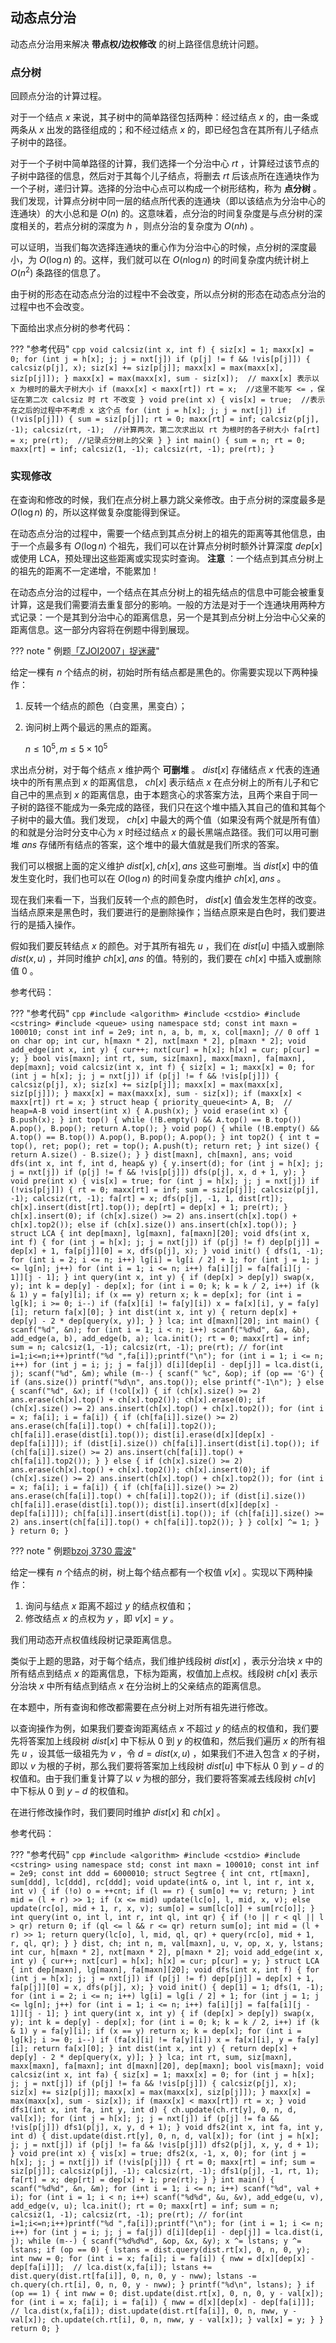 ## 动态点分治

动态点分治用来解决 **带点权/边权修改** 的树上路径信息统计问题。

### 点分树

回顾点分治的计算过程。

对于一个结点 $x$ 来说，其子树中的简单路径包括两种：经过结点 $x$ 的，由一条或两条从 $x$ 出发的路径组成的；和不经过结点 $x$ 的，即已经包含在其所有儿子结点子树中的路径。

对于一个子树中简单路径的计算，我们选择一个分治中心 $rt$ ，计算经过该节点的子树中路径的信息，然后对于其每个儿子结点，将删去 $rt$ 后该点所在连通块作为一个子树，递归计算。选择的分治中心点可以构成一个树形结构，称为 **点分树** 。我们发现，计算点分树中同一层的结点所代表的连通块（即以该结点为分治中心的连通块）的大小总和是 $O(n)$ 的。这意味着，点分治的时间复杂度是与点分树的深度相关的，若点分树的深度为 $h$ ，则点分治的复杂度为 $O(nh)$ 。

可以证明，当我们每次选择连通块的重心作为分治中心的时候，点分树的深度最小，为 $O(\log n)$ 的。这样，我们就可以在 $O(n\log n)$ 的时间复杂度内统计树上 $O(n^2)$ 条路径的信息了。

由于树的形态在动态点分治的过程中不会改变，所以点分树的形态在动态点分治的过程中也不会改变。

下面给出求点分树的参考代码：

??? "参考代码"
    ```cpp
    void calcsiz(int x, int f) {
      siz[x] = 1;
      maxx[x] = 0;
      for (int j = h[x]; j; j = nxt[j])
        if (p[j] != f && !vis[p[j]]) {
          calcsiz(p[j], x);
          siz[x] += siz[p[j]];
          maxx[x] = max(maxx[x], siz[p[j]]);
        }
      maxx[x] =
          max(maxx[x], sum - siz[x]);  // maxx[x] 表示以 x 为根时的最大子树大小
      if (maxx[x] < maxx[rt])
        rt = x;  //这里不能写 <= ，保证在第二次 calcsiz 时 rt 不改变
    }
    void pre(int x) {
      vis[x] = true;  //表示在之后的过程中不考虑 x 这个点
      for (int j = h[x]; j; j = nxt[j])
        if (!vis[p[j]]) {
          sum = siz[p[j]];
          rt = 0;
          maxx[rt] = inf;
          calcsiz(p[j], -1);
          calcsiz(rt, -1);  //计算两次，第二次求出以 rt 为根时的各子树大小
          fa[rt] = x;
          pre(rt);  //记录点分树上的父亲
        }
    }
    int main() {
      sum = n;
      rt = 0;
      maxx[rt] = inf;
      calcsiz(1, -1);
      calcsiz(rt, -1);
      pre(rt);
    }
    ```

### 实现修改

在查询和修改的时候，我们在点分树上暴力跳父亲修改。由于点分树的深度最多是 $O(\log n)$ 的，所以这样做复杂度能得到保证。

在动态点分治的过程中，需要一个结点到其点分树上的祖先的距离等其他信息，由于一个点最多有 $O(\log n)$ 个祖先，我们可以在计算点分树时额外计算深度 $dep[x]$ 或使用 LCA，预处理出这些距离或实现实时查询。 **注意** ：一个结点到其点分树上的祖先的距离不一定递增，不能累加！

在动态点分治的过程中，一个结点在其点分树上的祖先结点的信息中可能会被重复计算，这是我们需要消去重复部分的影响。一般的方法是对于一个连通块用两种方式记录：一个是其到分治中心的距离信息，另一个是其到点分树上分治中心父亲的距离信息。这一部分内容将在例题中得到展现。

??? note " 例题[「ZJOI2007」捉迷藏](https://www.luogu.org/problemnew/show/P2056)"

给定一棵有 $n$ 个结点的树，初始时所有结点都是黑色的。你需要实现以下两种操作：

1.  反转一个结点的颜色（白变黑，黑变白）；
2.  询问树上两个最远的黑点的距离。

     $n\le 10^5,m\le 5\times 10^5$ 

求出点分树，对于每个结点 $x$ 维护两个 **可删堆** 。 $dist[x]$ 存储结点 $x$ 代表的连通块中的所有黑点到 $x$ 的距离信息， $ch[x]$ 表示结点 $x$ 在点分树上的所有儿子和它自己中的黑点到 $x$ 的距离信息，由于本题贪心的求答案方法，且两个来自于同一子树的路径不能成为一条完成的路径，我们只在这个堆中插入其自己的值和其每个子树中的最大值。我们发现， $ch[x]$ 中最大的两个值（如果没有两个就是所有值）的和就是分治时分支中心为 $x$ 时经过结点 $x$ 的最长黑端点路径。我们可以用可删堆 $ans$ 存储所有结点的答案，这个堆中的最大值就是我们所求的答案。

我们可以根据上面的定义维护 $dist[x],ch[x],ans$ 这些可删堆。当 $dist[x]$ 中的值发生变化时，我们也可以在 $O(\log n)$ 的时间复杂度内维护 $ch[x],ans$ 。

现在我们来看一下，当我们反转一个点的颜色时， $dist[x]$ 值会发生怎样的改变。当结点原来是黑色时，我们要进行的是删除操作；当结点原来是白色时，我们要进行的是插入操作。

假如我们要反转结点 $x$ 的颜色。对于其所有祖先 $u$ ，我们在 $dist[u]$ 中插入或删除 $dist(x,u)$ ，并同时维护 $ch[x],ans$ 的值。特别的，我们要在 $ch[x]$ 中插入或删除值 $0$ 。

参考代码：

??? "参考代码"
    ```cpp
    #include <algorithm>
    #include <cstdio>
    #include <cstring>
    #include <queue>
    using namespace std;
    const int maxn = 100010;
    const int inf = 2e9;
    int n, a, b, m, x, col[maxn];
    // 0 off 1 on
    char op;
    int cur, h[maxn * 2], nxt[maxn * 2], p[maxn * 2];
    void add_edge(int x, int y) {
      cur++;
      nxt[cur] = h[x];
      h[x] = cur;
      p[cur] = y;
    }
    bool vis[maxn];
    int rt, sum, siz[maxn], maxx[maxn], fa[maxn], dep[maxn];
    void calcsiz(int x, int f) {
      siz[x] = 1;
      maxx[x] = 0;
      for (int j = h[x]; j; j = nxt[j])
        if (p[j] != f && !vis[p[j]]) {
          calcsiz(p[j], x);
          siz[x] += siz[p[j]];
          maxx[x] = max(maxx[x], siz[p[j]]);
        }
      maxx[x] = max(maxx[x], sum - siz[x]);
      if (maxx[x] < maxx[rt]) rt = x;
    }
    struct heap {
      priority_queue<int> A, B;  // heap=A-B
      void insert(int x) { A.push(x); }
      void erase(int x) { B.push(x); }
      int top() {
        while (!B.empty() && A.top() == B.top()) A.pop(), B.pop();
        return A.top();
      }
      void pop() {
        while (!B.empty() && A.top() == B.top()) A.pop(), B.pop();
        A.pop();
      }
      int top2() {
        int t = top(), ret;
        pop();
        ret = top();
        A.push(t);
        return ret;
      }
      int size() { return A.size() - B.size(); }
    } dist[maxn], ch[maxn], ans;
    void dfs(int x, int f, int d, heap& y) {
      y.insert(d);
      for (int j = h[x]; j; j = nxt[j])
        if (p[j] != f && !vis[p[j]]) dfs(p[j], x, d + 1, y);
    }
    void pre(int x) {
      vis[x] = true;
      for (int j = h[x]; j; j = nxt[j])
        if (!vis[p[j]]) {
          rt = 0;
          maxx[rt] = inf;
          sum = siz[p[j]];
          calcsiz(p[j], -1);
          calcsiz(rt, -1);
          fa[rt] = x;
          dfs(p[j], -1, 1, dist[rt]);
          ch[x].insert(dist[rt].top());
          dep[rt] = dep[x] + 1;
          pre(rt);
        }
      ch[x].insert(0);
      if (ch[x].size() >= 2)
        ans.insert(ch[x].top() + ch[x].top2());
      else if (ch[x].size())
        ans.insert(ch[x].top());
    }
    struct LCA {
      int dep[maxn], lg[maxn], fa[maxn][20];
      void dfs(int x, int f) {
        for (int j = h[x]; j; j = nxt[j])
          if (p[j] != f) dep[p[j]] = dep[x] + 1, fa[p[j]][0] = x, dfs(p[j], x);
      }
      void init() {
        dfs(1, -1);
        for (int i = 2; i <= n; i++) lg[i] = lg[i / 2] + 1;
        for (int j = 1; j <= lg[n]; j++)
          for (int i = 1; i <= n; i++) fa[i][j] = fa[fa[i][j - 1]][j - 1];
      }
      int query(int x, int y) {
        if (dep[x] > dep[y]) swap(x, y);
        int k = dep[y] - dep[x];
        for (int i = 0; k; k = k / 2, i++)
          if (k & 1) y = fa[y][i];
        if (x == y) return x;
        k = dep[x];
        for (int i = lg[k]; i >= 0; i--)
          if (fa[x][i] != fa[y][i]) x = fa[x][i], y = fa[y][i];
        return fa[x][0];
      }
      int dist(int x, int y) { return dep[x] + dep[y] - 2 * dep[query(x, y)]; }
    } lca;
    int d[maxn][20];
    int main() {
      scanf("%d", &n);
      for (int i = 1; i < n; i++)
        scanf("%d%d", &a, &b), add_edge(a, b), add_edge(b, a);
      lca.init();
      rt = 0;
      maxx[rt] = inf;
      sum = n;
      calcsiz(1, -1);
      calcsiz(rt, -1);
      pre(rt);
      // for(int i=1;i<=n;i++)printf("%d ",fa[i]);printf("\n");
      for (int i = 1; i <= n; i++)
        for (int j = i; j; j = fa[j]) d[i][dep[i] - dep[j]] = lca.dist(i, j);
      scanf("%d", &m);
      while (m--) {
        scanf(" %c", &op);
        if (op == 'G') {
          if (ans.size())
            printf("%d\n", ans.top());
          else
            printf("-1\n");
        } else {
          scanf("%d", &x);
          if (!col[x]) {
            if (ch[x].size() >= 2) ans.erase(ch[x].top() + ch[x].top2());
            ch[x].erase(0);
            if (ch[x].size() >= 2) ans.insert(ch[x].top() + ch[x].top2());
            for (int i = x; fa[i]; i = fa[i]) {
              if (ch[fa[i]].size() >= 2)
                ans.erase(ch[fa[i]].top() + ch[fa[i]].top2());
              ch[fa[i]].erase(dist[i].top());
              dist[i].erase(d[x][dep[x] - dep[fa[i]]]);
              if (dist[i].size()) ch[fa[i]].insert(dist[i].top());
              if (ch[fa[i]].size() >= 2)
                ans.insert(ch[fa[i]].top() + ch[fa[i]].top2());
            }
          } else {
            if (ch[x].size() >= 2) ans.erase(ch[x].top() + ch[x].top2());
            ch[x].insert(0);
            if (ch[x].size() >= 2) ans.insert(ch[x].top() + ch[x].top2());
            for (int i = x; fa[i]; i = fa[i]) {
              if (ch[fa[i]].size() >= 2)
                ans.erase(ch[fa[i]].top() + ch[fa[i]].top2());
              if (dist[i].size()) ch[fa[i]].erase(dist[i].top());
              dist[i].insert(d[x][dep[x] - dep[fa[i]]]);
              ch[fa[i]].insert(dist[i].top());
              if (ch[fa[i]].size() >= 2)
                ans.insert(ch[fa[i]].top() + ch[fa[i]].top2());
            }
          }
          col[x] ^= 1;
        }
      }
      return 0;
    }
    ```

??? note " 例题[bzoj 3730 震波](https://www.lydsy.com/JudgeOnline/problem.php?id=3730)"

给定一棵有 $n$ 个结点的树，树上每个结点都有一个权值 $v[x]$ 。实现以下两种操作：

1.  询问与结点 $x$ 距离不超过 $y$ 的结点权值和；
2.  修改结点 $x$ 的点权为 $y$ ，即 $v[x]=y$ 。

我们用动态开点权值线段树记录距离信息。

类似于上题的思路，对于每个结点，我们维护线段树 $dist[x]$ ，表示分治块 $x$ 中的所有结点到结点 $x$ 的距离信息，下标为距离，权值加上点权。线段树 $ch[x]$ 表示分治块 $x$ 中所有结点到结点 $x$ 在分治树上的父亲结点的距离信息。

在本题中，所有查询和修改都需要在点分树上对所有祖先进行修改。

以查询操作为例，如果我们要查询距离结点 $x$ 不超过 $y$ 的结点的权值和，我们要先将答案加上线段树 $dist[x]$ 中下标从 $0$ 到 $y$ 的权值和，然后我们遍历 $x$ 的所有祖先 $u$ ，设其低一级祖先为 $v$ ，令 $d=dist(x,u)$ ，如果我们不进入包含 $x$ 的子树，即以 $v$ 为根的子树，那么我们要将答案加上线段树 $dist[u]$ 中下标从 $0$ 到 $y-d$ 的权值和。由于我们重复计算了以 $v$ 为根的部分，我们要将答案减去线段树 $ch[v]$ 中下标从 $0$ 到 $y-d$ 的权值和。

在进行修改操作时，我们要同时维护 $dist[x]$ 和 $ch[x]$ 。

参考代码：

??? "参考代码"
    ```cpp
    #include <algorithm>
    #include <cstdio>
    #include <cstring>
    using namespace std;
    const int maxn = 100010;
    const int inf = 2e9;
    const int ddd = 6000010;
    struct Segtree {
      int cnt, rt[maxn], sum[ddd], lc[ddd], rc[ddd];
      void update(int& o, int l, int r, int x, int v) {
        if (!o) o = ++cnt;
        if (l == r) {
          sum[o] += v;
          return;
        }
        int mid = (l + r) >> 1;
        if (x <= mid)
          update(lc[o], l, mid, x, v);
        else
          update(rc[o], mid + 1, r, x, v);
        sum[o] = sum[lc[o]] + sum[rc[o]];
      }
      int query(int o, int l, int r, int ql, int qr) {
        if (!o || r < ql || l > qr) return 0;
        if (ql <= l && r <= qr) return sum[o];
        int mid = (l + r) >> 1;
        return query(lc[o], l, mid, ql, qr) + query(rc[o], mid + 1, r, ql, qr);
      }
    } dist, ch;
    int n, m, val[maxn], u, v, op, x, y, lstans;
    int cur, h[maxn * 2], nxt[maxn * 2], p[maxn * 2];
    void add_edge(int x, int y) {
      cur++;
      nxt[cur] = h[x];
      h[x] = cur;
      p[cur] = y;
    }
    struct LCA {
      int dep[maxn], lg[maxn], fa[maxn][20];
      void dfs(int x, int f) {
        for (int j = h[x]; j; j = nxt[j])
          if (p[j] != f) dep[p[j]] = dep[x] + 1, fa[p[j]][0] = x, dfs(p[j], x);
      }
      void init() {
        dep[1] = 1;
        dfs(1, -1);
        for (int i = 2; i <= n; i++) lg[i] = lg[i / 2] + 1;
        for (int j = 1; j <= lg[n]; j++)
          for (int i = 1; i <= n; i++) fa[i][j] = fa[fa[i][j - 1]][j - 1];
      }
      int query(int x, int y) {
        if (dep[x] > dep[y]) swap(x, y);
        int k = dep[y] - dep[x];
        for (int i = 0; k; k = k / 2, i++)
          if (k & 1) y = fa[y][i];
        if (x == y) return x;
        k = dep[x];
        for (int i = lg[k]; i >= 0; i--)
          if (fa[x][i] != fa[y][i]) x = fa[x][i], y = fa[y][i];
        return fa[x][0];
      }
      int dist(int x, int y) { return dep[x] + dep[y] - 2 * dep[query(x, y)]; }
    } lca;
    int rt, sum, siz[maxn], maxx[maxn], fa[maxn];
    int d[maxn][20], dep[maxn];
    bool vis[maxn];
    void calcsiz(int x, int fa) {
      siz[x] = 1;
      maxx[x] = 0;
      for (int j = h[x]; j; j = nxt[j])
        if (p[j] != fa && !vis[p[j]]) {
          calcsiz(p[j], x);
          siz[x] += siz[p[j]];
          maxx[x] = max(maxx[x], siz[p[j]]);
        }
      maxx[x] = max(maxx[x], sum - siz[x]);
      if (maxx[x] < maxx[rt]) rt = x;
    }
    void dfs1(int x, int fa, int y, int d) {
      ch.update(ch.rt[y], 0, n, d, val[x]);
      for (int j = h[x]; j; j = nxt[j])
        if (p[j] != fa && !vis[p[j]]) dfs1(p[j], x, y, d + 1);
    }
    void dfs2(int x, int fa, int y, int d) {
      dist.update(dist.rt[y], 0, n, d, val[x]);
      for (int j = h[x]; j; j = nxt[j])
        if (p[j] != fa && !vis[p[j]]) dfs2(p[j], x, y, d + 1);
    }
    void pre(int x) {
      vis[x] = true;
      dfs2(x, -1, x, 0);
      for (int j = h[x]; j; j = nxt[j])
        if (!vis[p[j]]) {
          rt = 0;
          maxx[rt] = inf;
          sum = siz[p[j]];
          calcsiz(p[j], -1);
          calcsiz(rt, -1);
          dfs1(p[j], -1, rt, 1);
          fa[rt] = x;
          dep[rt] = dep[x] + 1;
          pre(rt);
        }
    }
    int main() {
      scanf("%d%d", &n, &m);
      for (int i = 1; i <= n; i++) scanf("%d", val + i);
      for (int i = 1; i < n; i++)
        scanf("%d%d", &u, &v), add_edge(u, v), add_edge(v, u);
      lca.init();
      rt = 0;
      maxx[rt] = inf;
      sum = n;
      calcsiz(1, -1);
      calcsiz(rt, -1);
      pre(rt);
      // for(int i=1;i<=n;i++)printf("%d ",fa[i]);printf("\n");
      for (int i = 1; i <= n; i++)
        for (int j = i; j; j = fa[j]) d[i][dep[i] - dep[j]] = lca.dist(i, j);
      while (m--) {
        scanf("%d%d%d", &op, &x, &y);
        x ^= lstans;
        y ^= lstans;
        if (op == 0) {
          lstans = dist.query(dist.rt[x], 0, n, 0, y);
          int nww = 0;
          for (int i = x; fa[i]; i = fa[i]) {
            nww = d[x][dep[x] - dep[fa[i]]];  // lca.dist(x,fa[i]);
            lstans += dist.query(dist.rt[fa[i]], 0, n, 0, y - nww);
            lstans -= ch.query(ch.rt[i], 0, n, 0, y - nww);
          }
          printf("%d\n", lstans);
        }
        if (op == 1) {
          int nww = 0;
          dist.update(dist.rt[x], 0, n, 0, y - val[x]);
          for (int i = x; fa[i]; i = fa[i]) {
            nww = d[x][dep[x] - dep[fa[i]]];  // lca.dist(x,fa[i]);
            dist.update(dist.rt[fa[i]], 0, n, nww, y - val[x]);
            ch.update(ch.rt[i], 0, n, nww, y - val[x]);
          }
          val[x] = y;
        }
      }
      return 0;
    }
    ```
